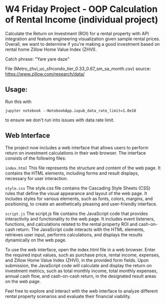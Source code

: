 # W4 Friday Project - OOP Calculation of Rental Income (individual project)

Calculate the Return on Investment (ROI) for a rental property with API integration and feature engineering visualization given sample rental prices. Overall, we want to determine if you're making a good investment based on rental home Zillow Home Value Index (ZHVI).

Catch phrase: "Yare yare daze" 

File (Metro_zhvi_uc_sfrcondo_tier_0.33_0.67_sm_sa_month.csv) source: https://www.zillow.com/research/data/

## Usage: 

Run this with 
```
jupyter notebook --NotebookApp.iopub_data_rate_limit=1.0e10
```

to ensure we don't run into issues with data rate limit.

## Web Interface
The project now includes a web interface that allows users to perform return on investment calculations in their web browser. The interface consists of the following files:

`index.html`
This file represents the structure and content of the web page. It contains the HTML elements, including forms and result displays, necessary for user interaction.

`style.css`
The style.css file contains the Cascading Style Sheets (CSS) rules that define the visual appearance and layout of the web page. It includes styles for various elements, such as fonts, colors, margins, and positioning, to create an aesthetically pleasing and user-friendly interface.

`script.js`
The script.js file contains the JavaScript code that provides interactivity and functionality to the web page. It includes event listeners, functions, and calculations related to the rental property ROI and cash-on-cash return. The JavaScript code interacts with the HTML elements, retrieves user input, performs calculations, and displays the results dynamically on the web page.

To use the web interface, open the index.html file in a web browser. Enter the required input values, such as purchase price, rental income, expenses, and Zillow Home Value Index (ZHVI), in the provided form fields. Upon submission, the JavaScript code will calculate and display the return on investment metrics, such as total monthly income, total monthly expenses, annual cash flow, and cash-on-cash return, in the designated result areas on the web page.

Feel free to explore and interact with the web interface to analyze different rental property scenarios and evaluate their financial viability. 
